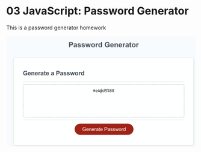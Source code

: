 # 03 JavaScript: Password Generator

This is a password generator homework

![password screenshot](Password_week3.png)

